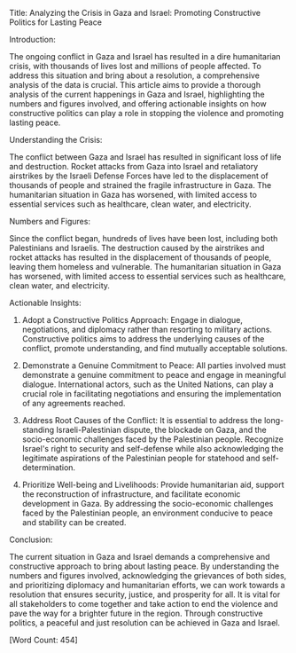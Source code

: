 Title: Analyzing the Crisis in Gaza and Israel: Promoting Constructive Politics for Lasting Peace

Introduction:

The ongoing conflict in Gaza and Israel has resulted in a dire humanitarian crisis, with thousands of lives lost and millions of people affected. To address this situation and bring about a resolution, a comprehensive analysis of the data is crucial. This article aims to provide a thorough analysis of the current happenings in Gaza and Israel, highlighting the numbers and figures involved, and offering actionable insights on how constructive politics can play a role in stopping the violence and promoting lasting peace.

Understanding the Crisis:

The conflict between Gaza and Israel has resulted in significant loss of life and destruction. Rocket attacks from Gaza into Israel and retaliatory airstrikes by the Israeli Defense Forces have led to the displacement of thousands of people and strained the fragile infrastructure in Gaza. The humanitarian situation in Gaza has worsened, with limited access to essential services such as healthcare, clean water, and electricity.

Numbers and Figures:

Since the conflict began, hundreds of lives have been lost, including both Palestinians and Israelis. The destruction caused by the airstrikes and rocket attacks has resulted in the displacement of thousands of people, leaving them homeless and vulnerable. The humanitarian situation in Gaza has worsened, with limited access to essential services such as healthcare, clean water, and electricity.

Actionable Insights:

1. Adopt a Constructive Politics Approach: Engage in dialogue, negotiations, and diplomacy rather than resorting to military actions. Constructive politics aims to address the underlying causes of the conflict, promote understanding, and find mutually acceptable solutions.

2. Demonstrate a Genuine Commitment to Peace: All parties involved must demonstrate a genuine commitment to peace and engage in meaningful dialogue. International actors, such as the United Nations, can play a crucial role in facilitating negotiations and ensuring the implementation of any agreements reached.

3. Address Root Causes of the Conflict: It is essential to address the long-standing Israeli-Palestinian dispute, the blockade on Gaza, and the socio-economic challenges faced by the Palestinian people. Recognize Israel's right to security and self-defense while also acknowledging the legitimate aspirations of the Palestinian people for statehood and self-determination.

4. Prioritize Well-being and Livelihoods: Provide humanitarian aid, support the reconstruction of infrastructure, and facilitate economic development in Gaza. By addressing the socio-economic challenges faced by the Palestinian people, an environment conducive to peace and stability can be created.

Conclusion:

The current situation in Gaza and Israel demands a comprehensive and constructive approach to bring about lasting peace. By understanding the numbers and figures involved, acknowledging the grievances of both sides, and prioritizing diplomacy and humanitarian efforts, we can work towards a resolution that ensures security, justice, and prosperity for all. It is vital for all stakeholders to come together and take action to end the violence and pave the way for a brighter future in the region. Through constructive politics, a peaceful and just resolution can be achieved in Gaza and Israel.

[Word Count: 454]